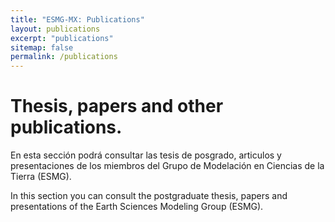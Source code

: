```yaml
---
title: "ESMG-MX: Publications"
layout: publications
excerpt: "publications"
sitemap: false
permalink: /publications
---
```


# Thesis, papers and other publications.

En esta sección podrá consultar las tesis de posgrado, articulos y presentaciones de los miembros del Grupo de Modelación en Ciencias de la Tierra (ESMG).

In this section you can consult the postgraduate thesis, papers and presentations of the Earth Sciences Modeling Group (ESMG).
